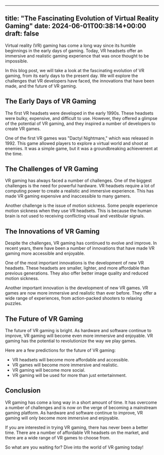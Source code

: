 
---
title: "The Fascinating Evolution of Virtual Reality Gaming"
date: 2024-06-01T00:38:14+00:00
draft: false
---

Virtual reality (VR) gaming has come a long way since its humble beginnings in the early days of gaming. Today, VR headsets offer an immersive and realistic gaming experience that was once thought to be impossible.

In this blog post, we will take a look at the fascinating evolution of VR gaming, from its early days to the present day. We will explore the challenges that VR developers have faced, the innovations that have been made, and the future of VR gaming.

## The Early Days of VR Gaming

The first VR headsets were developed in the early 1990s. These headsets were bulky, expensive, and difficult to use. However, they offered a glimpse of the potential of VR gaming, and they inspired a number of developers to create VR games.

One of the first VR games was "Dactyl Nightmare," which was released in 1992. This game allowed players to explore a virtual world and shoot at enemies. It was a simple game, but it was a groundbreaking achievement at the time.

## The Challenges of VR Gaming

VR gaming has always faced a number of challenges. One of the biggest challenges is the need for powerful hardware. VR headsets require a lot of computing power to create a realistic and immersive experience. This has made VR gaming expensive and inaccessible to many gamers.

Another challenge is the issue of motion sickness. Some people experience motion sickness when they use VR headsets. This is because the human brain is not used to receiving conflicting visual and vestibular signals.

## The Innovations of VR Gaming

Despite the challenges, VR gaming has continued to evolve and improve. In recent years, there have been a number of innovations that have made VR gaming more accessible and enjoyable.

One of the most important innovations is the development of new VR headsets. These headsets are smaller, lighter, and more affordable than previous generations. They also offer better image quality and reduced motion sickness.

Another important innovation is the development of new VR games. VR games are now more immersive and realistic than ever before. They offer a wide range of experiences, from action-packed shooters to relaxing puzzles.

## The Future of VR Gaming

The future of VR gaming is bright. As hardware and software continue to improve, VR gaming will become even more immersive and enjoyable. VR gaming has the potential to revolutionize the way we play games.

Here are a few predictions for the future of VR gaming:

* VR headsets will become more affordable and accessible.
* VR games will become more immersive and realistic.
* VR gaming will become more social.
* VR gaming will be used for more than just entertainment.

## Conclusion

VR gaming has come a long way in a short amount of time. It has overcome a number of challenges and is now on the verge of becoming a mainstream gaming platform. As hardware and software continue to improve, VR gaming will only become more immersive and enjoyable.

If you are interested in trying VR gaming, there has never been a better time. There are a number of affordable VR headsets on the market, and there are a wide range of VR games to choose from.

So what are you waiting for? Dive into the world of VR gaming today!